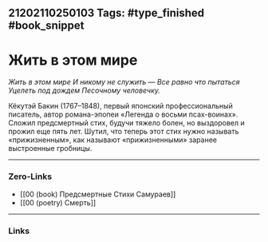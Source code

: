21202110250103
Tags: #type_finished #book_snippet 
---
# Жить в этом мире

*Жить в этом мире
И никому не служить —
Все равно что пытаться
Уцелеть под дождем
Песочному человечку.*

Кёкутэй Бакин (1767–1848), первый японский профессиональный писатель, автор романа-эпопеи «Легенда о восьми псах-воинах». Сложил предсмертный стих, будучи тяжело болен, но выздоровел и прожил еще пять лет. Шутил, что теперь этот стих нужно называть «прижизненным», как называют «прижизненными» заранее выстроенные гробницы. 

---
### Zero-Links
 - [[00 (book) Предсмертные Стихи Самураев]]
 - [[00 (poetry) Смерть]]
---
### Links
